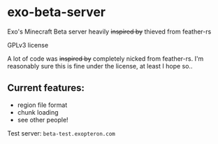 # exo-beta-server
Exo's Minecraft Beta server heavily ~~inspired by~~ thieved from feather-rs

GPLv3 license

A lot of code was ~~inspired by~~ completely nicked from feather-rs. I'm reasonably sure this is fine under the license, at least I hope so..

## Current features:
* region file format
* chunk loading
* see other people!

Test server: `beta-test.exopteron.com`